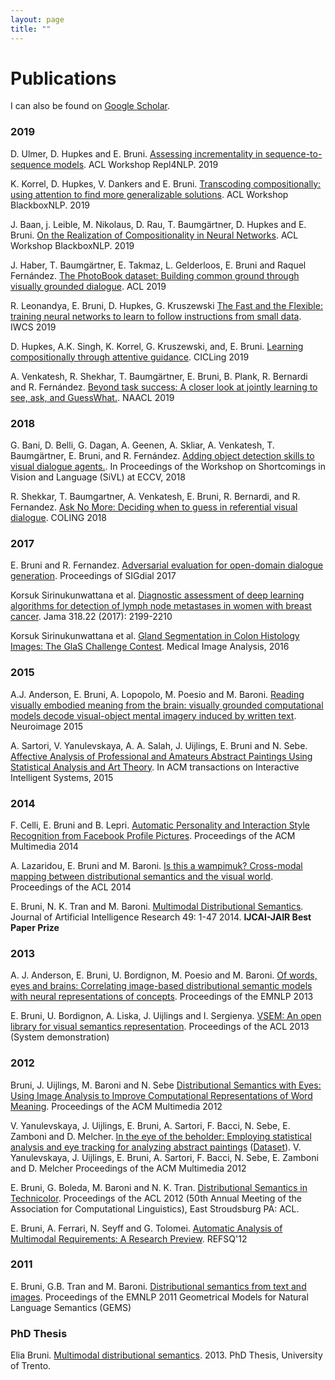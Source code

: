 ```yaml
---
layout: page
title: ""
---
```


# Publications

I can also be found on [Google Scholar](https://scholar.google.com/citations?user=Oyb3NYgAAAAJ&hl=en).

### 2019

D. Ulmer, D. Hupkes and E. Bruni. [Assessing incrementality in sequence-to-sequence models](). ACL Workshop Repl4NLP. 2019

K. Korrel, D. Hupkes, V. Dankers and E. Bruni. 
[Transcoding compositionally: using attention to find more generalizable solutions](https://arxiv.org/abs/1906.01234). ACL Workshop BlackboxNLP. 2019

J. Baan, j. Leible, M. Nikolaus, D. Rau, T. Baumgärtner, D. Hupkes and E. Bruni. 
[On the Realization of Compositionality in Neural Networks](https://arxiv.org/abs/1906.01634). ACL Workshop BlackboxNLP. 2019

J. Haber, T. Baumgärtner, E. Takmaz, L. Gelderloos, E. Bruni and Raquel Fernández. 
[The PhotoBook dataset: Building common ground through visually grounded dialogue](https://arxiv.org/abs/1906.01530). ACL 2019

R. Leonandya, E. Bruni, D. Hupkes, G. Kruszewski [The Fast and the Flexible: training neural networks 
to learn to follow instructions from small data](https://arxiv.org/pdf/1809.06194.pdf). IWCS 2019

D. Hupkes, A.K. Singh, K. Korrel, G. Kruszewski, and, E. Bruni. [Learning compositionally 
through attentive guidance](https://arxiv.org/pdf/1805.09657.pdf). CICLing 2019

A. Venkatesh, R. Shekhar, T. Baumgärtner, E. Bruni, B. Plank, R. Bernardi and R. Fernández. 
[Beyond task success: A closer look at jointly learning to see, ask, and 
GuessWhat.](). NAACL 2019

### 2018

G. Bani, D. Belli, G. Dagan, A. Geenen, A. Skliar, A. Venkatesh, T. Baumgärtner, E. Bruni, and R. Fernández. 
[Adding object detection skills to visual dialogue agents.](https://staff.fnwi.uva.nl/r.fernandezrovira/papers/2018/BaniEtal-sivl2018.pdf). 
In Proceedings of the Workshop on Shortcomings in Vision and Language (SiVL) at ECCV, 2018

R. Shekkar, T. Baumgartner, A. Venkatesh, E. Bruni, R. Bernardi, and R. Fernandez. [Ask No More: Deciding when 
to guess in referential visual dialogue](https://arxiv.org/pdf/1805.06960.pdf). COLING 2018

### 2017
E. Bruni and R. Fernandez. [Adversarial evaluation for open-domain 
dialogue generation](http://www.aclweb.org/anthology/W17-5534). Proceedings of SIGdial 2017

Korsuk Sirinukunwattana et al. [Diagnostic assessment of deep learning algorithms for detection of 
lymph node metastases in women with breast cancer](https://jamanetwork.com/journals/jama/fullarticle/2665774). Jama 318.22 (2017): 2199-2210

Korsuk Sirinukunwattana et al. [Gland Segmentation in Colon Histology Images: The GlaS Challenge Contest](https://arxiv.org/pdf/1603.00275.pdf). 
Medical Image Analysis, 2016

### 2015
A.J. Anderson, E. Bruni, A. Lopopolo, M. Poesio and M. Baroni. 
[Reading visually embodied meaning from the brain: visually grounded computational 
models decode visual-object mental imagery induced by written text](https://www.sciencedirect.com/science/article/pii/S1053811915006345). Neuroimage 2015

A. Sartori, V. Yanulevskaya, A. A. Salah, J. Uijlings, E. Bruni and N. Sebe. 
[Affective Analysis of Professional and Amateurs Abstract Paintings 
Using Statistical Analysis and Art Theory](http://www.huppelen.nl/publications/2015SartoriAffectiveAnalysisOfArtworks.pdf). In ACM transactions on 
Interactive Intelligent Systems, 2015


### 2014
F. Celli, E. Bruni and B. Lepri.
[Automatic Personality and Interaction Style Recognition from Facebook Profile Pictures](http://clic.cimec.unitn.it/fabio/2014celli-al@acmmm.pdf).
Proceedings of the ACM Multimedia 2014 

A. Lazaridou, E. Bruni and M. Baroni.
[Is this a wampimuk? Cross-modal mapping between distributional semantics and the visual world](http://www.aclweb.org/anthology/P14-1132).
Proceedings of the ACL 2014 

E. Bruni, N. K. Tran and M. Baroni. [Multimodal Distributional Semantics](https://jair.org/index.php/jair/article/view/10857). 
Journal of Artificial Intelligence 
Research 49: 1-47 2014. **IJCAI-JAIR Best Paper Prize**

### 2013

A. J. Anderson, E. Bruni, U. Bordignon, M. Poesio and M. Baroni.
[Of words, eyes and brains: Correlating image-based distributional semantic models with neural representations of concepts](https://pdfs.semanticscholar.org/55c5/9814e5d5a1da7d399358412a9a0ca7a7ecc4.pdf).
Proceedings of the EMNLP 2013

E. Bruni, U. Bordignon, A. Liska, J. Uijlings and I. Sergienya.
[VSEM: An open library for visual semantics representation](https://pdfs.semanticscholar.org/9434/524669777d281a8a7358f20181c9e157942e.pdf).
Proceedings of the ACL 2013 (System demonstration)

### 2012
Bruni, J. Uijlings, M. Baroni and N. Sebe
[Distributional Semantics with Eyes: Using Image Analysis to Improve Computational Representations of Word Meaning](http://www.huppelen.nl/publications/bruniSemanticsWithEyesACMMM12.pdf).
Proceedings of the ACM Multimedia 2012

V. Yanulevskaya, J. Uijlings, E. Bruni, A. Sartori, F. Bacci, N. Sebe, E. Zamboni and D. Melcher.
[In the eye of the beholder: Employing statistical analysis and eye tracking for analyzing abstract paintings](http://eliabruni.github.io/publications/yanulevskaya-etal-acm-2012.pdf)
([Dataset](https://staff.fnwi.uva.nl/e.bruni/mart/dlform.html)). V. Yanulevskaya, J. Uijlings, E. Bruni, A. Sartori, F. Bacci, N. Sebe, E. Zamboni and D. Melcher
Proceedings of the ACM Multimedia 2012


E. Bruni, G. Boleda, M. Baroni and N. K. Tran.
[Distributional Semantics in Technicolor](http://www.aclweb.org/anthology/P12-1015).
Proceedings of the ACL 2012 (50th Annual Meeting of the Association for Computational Linguistics), East Stroudsburg PA: ACL.

E. Bruni, A. Ferrari, N. Seyff and G. Tolomei.
[Automatic Analysis of Multimodal Requirements: A Research Preview](https://link.springer.com/chapter/10.1007/978-3-642-28714-5_19).
REFSQ'12

### 2011
E. Bruni, G.B. Tran and M. Baroni.
[Distributional semantics from text and images](https://pdfs.semanticscholar.org/1003/bccaddda851c19a1127b23691e17bc6a334b.pdf).
Proceedings of the EMNLP 2011 Geometrical Models for Natural Language Semantics (GEMS) 

### PhD Thesis

Elia Bruni. [Multimodal distributional semantics](http://eliabruni.github.io/publications/bruni2013thesis.pdf). 2013. PhD Thesis, University of Trento.